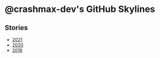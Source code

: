 # @crashmax-dev's GitHub Skylines

## Stories
* [2021](./crashmax-dev-2021.stl)
* [2020](./crashmax-dev-2020.stl)
* [2018](./crashmax-dev-2018.stl)
